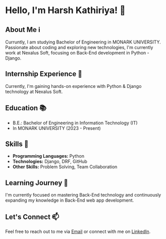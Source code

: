 **<h1>Hello, I'm Harsh Kathiriya! 👋</h1>**
**<h2>About Me ℹ️</h2>**
Curruntly, I am studying Bachelor of Engineering in MONARK UNIVERSITY. <br>Passionate about coding and exploring new technologies, I'm currently work at Nexalus Soft, focusing on Back-End development in Python - Django.

**<h2>Internship Experience 💼</h2>**
Currently, I'm gaining hands-on experience with Python & Django technology at Nexalus Soft.

**<h2>Education 📚</h2>**
- B.E.: Bachelor of Engineering in Information Technology (IT) 
- In MONARK UNIVERSITY (2023 - Present)

**<h2>Skills 🚀</h2>**
- **Programming Languages:** Python
- **Technologies:** Django, DRF, GitHub
- **Other Skills:** Problem Solving, Team Collaboration

**<h2>Learning Journey 🌱</h2>**
I'm currently focused on mastering Back-End technology and continuously expanding my knowledge in Back-End web app development.

**<h2>Let's Connect 📫</h2>**
Feel free to reach out to me via [Email](mailto:harshkathiriyao6@gmail.com) or connect with me on [LinkedIn](https://www.linkedin.com/in/harshkathiriya23/).
